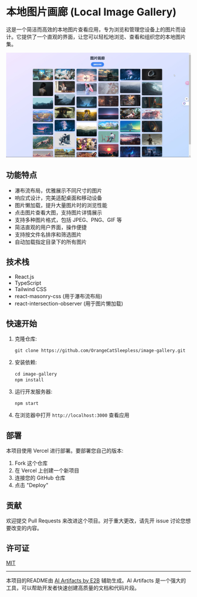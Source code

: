 # 本地图片画廊 (Local Image Gallery)

这是一个简洁而高效的本地图片查看应用，专为浏览和管理您设备上的图片而设计。它提供了一个直观的界面，让您可以轻松地浏览、查看和组织您的本地图片集。

![本地图片画廊预览](preview_image.jpg)

## 功能特点

- 瀑布流布局，优雅展示不同尺寸的图片
- 响应式设计，完美适配桌面和移动设备
- 图片懒加载，提升大量图片时的浏览性能
- 点击图片查看大图，支持图片详情展示
- 支持多种图片格式，包括 JPEG、PNG、GIF 等
- 简洁直观的用户界面，操作便捷
- 支持按文件名排序和筛选图片
- 自动加载指定目录下的所有图片

## 技术栈

- React.js
- TypeScript
- Tailwind CSS
- react-masonry-css (用于瀑布流布局)
- react-intersection-observer (用于图片懒加载)

## 快速开始

1. 克隆仓库:
   ```
   git clone https://github.com/OrangeCatSleepless/image-gallery.git
   ```

2. 安装依赖:
   ```
   cd image-gallery
   npm install
   ```

3. 运行开发服务器:
   ```
   npm start
   ```

4. 在浏览器中打开 `http://localhost:3000` 查看应用

## 部署

本项目使用 Vercel 进行部署。要部署您自己的版本:

1. Fork 这个仓库
2. 在 Vercel 上创建一个新项目
3. 连接您的 GitHub 仓库
4. 点击 "Deploy"

## 贡献

欢迎提交 Pull Requests 来改进这个项目。对于重大更改，请先开 issue 讨论您想要改变的内容。

## 许可证

[MIT](https://choosealicense.com/licenses/mit/)

---

本项目的README由 [AI Artifacts by E2B](https://artifacts.e2b.dev/) 辅助生成。AI Artifacts 是一个强大的工具，可以帮助开发者快速创建高质量的文档和代码片段。
